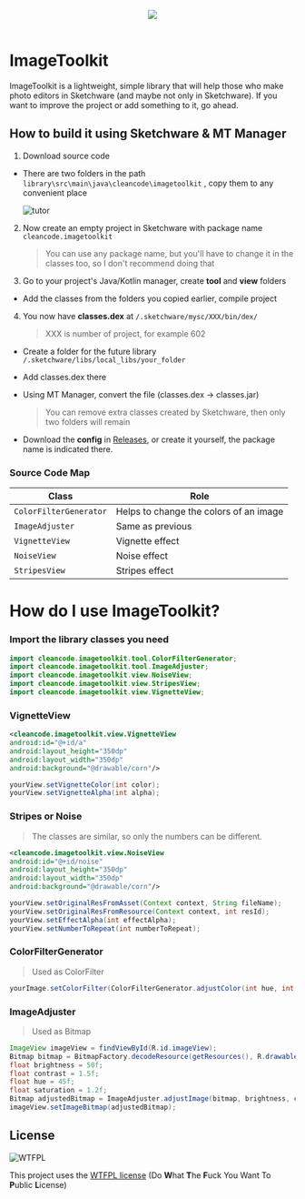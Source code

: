 <br>
<div align="center">
  <a href="https://github.com/vxhjsd/ImageToolkit">
    <img src="https://github.com/vxhjsd/ImageToolkit/assets/135047865/28c0c553-53f8-4aca-8187-573f49094c11"/>
  </a>
  </div>
<br>

# ImageToolkit 

ImageToolkit is a lightweight, simple library that will help those who make photo editors in Sketchware (and maybe not only in Sketchware). If you want to improve the project or add something to it, go ahead.

## How to build it using Sketchware & MT Manager

1. Download source code
- There are two folders in the path `library\src\main\java\cleancode\imagetoolkit` , copy them to any convenient place

   ![tutor](https://github.com/vxhjsd/ImageToolkit/assets/135047865/1c9923db-1e50-4a57-addb-d69b6b171f3a)


2. Now create an empty project in Sketchware with package name `cleancode.imagetoolkit`
   > You can use any package name, but you'll have to change it in the classes too, so I don't recommend doing that
   
3. Go to your project's Java/Kotlin manager, create **tool** and **view** folders
- Add the classes from the folders you copied earlier, compile project

4. You now have **classes.dex** at `/.sketchware/mysc/XXX/bin/dex/`

   > XXX is number of project, for example 602
  
- Create a folder for the future library `/.sketchware/libs/local_libs/your_folder`
- Add classes.dex there
- Using MT Manager, convert the file (classes.dex -> classes.jar)

  > You can remove extra classes created by Sketchware, then only two folders will remain
  
- Download the **config** in [Releases](https://github.com/vxhjsd/ImageToolkit/releases), or create it yourself, the package name is indicated there.

### Source Code Map

| Class                       | Role                                   |
| ----------------------------|----------------------------------------|
| `ColorFilterGenerator`      | Helps to change the colors of an image |
| `ImageAdjuster`             | Same as previous                       |
| `VignetteView`              | Vignette effect                        |
| `NoiseView`                 | Noise effect                           |
| `StripesView`               | Stripes effect                         |

# How do I use ImageToolkit?

### Import the library classes you need

```java
import cleancode.imagetoolkit.tool.ColorFilterGenerator;
import cleancode.imagetoolkit.tool.ImageAdjuster;
import cleancode.imagetoolkit.view.NoiseView;
import cleancode.imagetoolkit.view.StripesView;
import cleancode.imagetoolkit.view.VignetteView;
```

### VignetteView

```xml
<cleancode.imagetoolkit.view.VignetteView
android:id="@+id/a"
android:layout_height="350dp"
android:layout_width="350dp"
android:background="@drawable/corn"/>
```

```java
yourView.setVignetteColor(int color);
yourView.setVignetteAlpha(int alpha);
```

### Stripes or Noise

> The classes are similar, so only the numbers can be different.

```xml
<cleancode.imagetoolkit.view.NoiseView
android:id="@+id/noise"
android:layout_height="350dp"
android:layout_width="350dp"
android:background="@drawable/corn"/>
```

```java
yourView.setOriginalResFromAsset(Context context, String fileName);
yourView.setOriginalResFromResource(Context context, int resId);
yourView.setEffectAlpha(int effectAlpha);
yourView.setNumberToRepeat(int numberToRepeat);
```

### ColorFilterGenerator

> Used as ColorFilter

```java
yourImage.setColorFilter(ColorFilterGenerator.adjustColor(int hue, int contrast, int brightness, int saturation));
```

### ImageAdjuster

> Used as Bitmap

```java
ImageView imageView = findViewById(R.id.imageView);
Bitmap bitmap = BitmapFactory.decodeResource(getResources(), R.drawable.image);
float brightness = 50f;
float contrast = 1.5f;
float hue = 45f;
float saturation = 1.2f;
Bitmap adjustedBitmap = ImageAdjuster.adjustImage(bitmap, brightness, contrast, hue, saturation);
imageView.setImageBitmap(adjustedBitmap);
```

## License

![WTFPL](https://github.com/vxhjsd/ImageToolkit/assets/135047865/c6f1fac7-5d80-4ecb-95e9-3b6761a6f001)

This project uses the [WTFPL license](http://www.wtfpl.net/)
(Do **W**hat **T**he **F**uck You Want To **P**ublic **L**icense)
